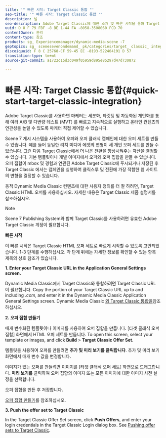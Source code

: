 ```yaml
---
title: '" 빠른 시작: Target Classic 통합 "'
seo-title: '" 빠른 시작: Target Classic 통합 "'
description: 널
seo-description: Adobe Target Classic에 대한 소개 및 빠른 시작을 통해 Target Classic 통합 기술을 사용하여 빠르게 시작할 수 있습니다.
uuid: D 8 F 79 FBF -8 BE 1-44 FA -8058-3508060 FCD 70
contentOwner: 관리
content-type: 참조
products: sg_ Experiencemanager/dynamic-media-scene -7
geptopics: sg_ scenesevenondemand_ pk/categories/target_ classic_ integration
discoiquuid: F 8 C 25768-CF 59-45 EC -8193-522404191 D 57
translation-type: tm+mt
source-git-commit: a1722c15d3c049f05959d895e85297d47d730872

---
```



# 빠른 시작: Target Classic 통합{#quick-start-target-classic-integration}

Adobe Target Classic를 사용하면 마케터는 세분화, 타깃팅 및 자동화된 개인화를 통해 여러 A/B 및 다변량 테스트 (MVT) 를 빠르고 지속적으로 실행하고 온라인 컨텐츠의 연관성을 높일 수 있도록 마케터 직접 제어할 수 있습니다.

Scene 7 게시 시스템을 사용하여 오퍼와 오퍼 클래식 캠페인에 대한 오퍼 세트를 만들 수 있습니다. 예를 들어 동일한 리치 미디어 에셋의 변형이 세 개인 오퍼 세트를 만들 수 있습니다. 그런 다음 Target Classic에서 더 나은 전환을 향상시켜주는 자산을 결정할 수 있습니다. 기본 템플릿이나 개별 이미지에서 오퍼와 오퍼 집합을 만들 수 있습니다. 오퍼 집합이 mbox 및 경험과 연관된 Adobe Target Classic에 푸시되거나 저장된 후 Target Classic 에서는 캠페인을 실행하여 클릭스루 및 전환에 가장 적합한 웹 사이트의 변형을 결정할 수 있습니다.

동적 Dynamic Media Classic 컨텐츠에 대한 사용자 정의를 더 잘 하려면, Target Classic HTML 오퍼를 사용하십시오. 자세한 내용은 Target Classic 제품 설명서를 참조하십시오.

>[!NOTE]
>
>Scene 7 Publishing System와 함께 Target Classic를 사용하려면 유효한 Adobe Target Classic 계정이 필요합니다.

**빠른 시작**

이 빠른 시작은 Target Classic HTML 오퍼 세트로 빠르게 시작할 수 있도록 고안되었습니다. 1-3 단계를 수행하십시오. 각 단계 뒤에는 자세한 정보를 확인할 수 있는 항목 제목의 상호 참조가 있습니다.

**1. Enter your Target Classic URL in the Application General Settings screen.**

Dynamic Media Classic에서 Target Classic와 통합하려면 Target Classic URL 이 필요합니다. Copy the portion of your Target Classic URL up to and including *.com*, and enter it in the Dynamic Media Classic Application General Settings screen. Dynamic Media Classic [와 Target Classic 통합을](integrating-scene7-target-classic.md#integrating_scene7_with_target_classic)참조하십시오.

**2. 오퍼 집합 만들기**

매개 변수화된 템플릿이나 이미지를 사용하여 오퍼 집합을 만듭니다. [타겟 클래식 오퍼 집합] 화면에서 HTML 오퍼 세트를 만듭니다. To open this screen, select your template or images, and click **Build** &gt; **Target Classic Offer Set**.

템플릿을 사용하여 오퍼를 만들려면 **추가 및 미리 보기를 클릭합니다**. 추가 및 미리 보기 화면에서 매개 변수 값을 변경합니다.

이미지가 있는 오퍼를 만들려면 이미지를 [타겟 클래식 오퍼 세트] 화면으로 드래그합니다. **미리 보기를** 클릭하여 오퍼 집합의 이미지 또는 모든 이미지에 대한 이미지 사전 설정을 선택합니다.

오퍼 집합을 만든 후 저장합니다.

[오퍼 집합 만들기](creating-offer-set.md#creating_an_offer_set)를 참조하십시오.

**3. Push the offer set to Target Classic**

In the Target Classic Offer Set screen, click **Push Offers**, and enter your login credentials in the Target Classic Login dialog box. See [Pushing offer sets to Target Classic](pushing-offer-sets-target-classic.md#pushing_offer_sets_to_target_classic).
